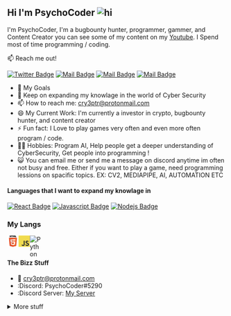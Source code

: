 ## Hi I'm PsychoCoder <img src="https://user-images.githubusercontent.com/1303154/88677602-1635ba80-d120-11ea-84d8-d263ba5fc3c0.gif" width="28px" alt="hi">

I'm PsychoCoder, I'm a bugbounty hunter, programmer, gammer, and Content Creator you can see some of my content on my [Youtube](https://www.youtube.com/channel/UCK-qpza1oAcb718SgIR_XGg). I Spend most of time programming / coding.

:mailbox: Reach me out!

[![Twitter Badge](https://img.shields.io/badge/-@PsychoCoder-1ca0f1?style=flat&labelColor=1ca0f1&logo=twitter&logoColor=white&link=https://twitter.com/PsychoCodeP)](https://twitter.com/PsychoCodeP) [![Mail Badge](https://img.shields.io/badge/-PsychoCoder-e74c3c?style=flat&labelColor=e74c3c&logo=youtube&logoColor=white)](https://www.youtube.com/channel/UCK-qpza1oAcb718SgIR_XGg) [![Mail Badge](https://img.shields.io/badge/-@MalwareMix-e84393?style=flat&labelColor=e84393&logo=instagram&logoColor=white)](https://www.instagram.com/malwaremix/) [![Mail Badge](https://img.shields.io/badge/-Email-c0392b?style=flat&labelColor=c0392b&logo=gmail&logoColor=white)](mailto:cry3ptr@protonmail.com)

<!-- TODO: Add last video link -->

- 🔭 My Goals
- 🤔 Keep on expanding my knowlage in the world of Cyber Security
- 📫 How to reach me: cry3ptr@protonmail.com
- 😄 My Current Work: I'm currently a investor in crypto, bugbounty hunter, and content creator
- ⚡ Fun fact: I Love to play games very often and even more often program / code.
- 🐱‍👤 Hobbies: Program AI, Help people get a deeper understanding of CyberSecurity, Get people into programming !
- 😺 You can email me or send me a message on discord anytime im often not busy and free. Either if you want to play a game, need programming lessions on spacific topics. EX: CV2, MEDIAPIPE, AI, AUTOMATION ETC

#### Languages that I want to expand my knowlage in

<!-- TODO: Languages that I want to expand my knowlage in -->

[![React Badge](https://img.shields.io/badge/-React-61DBFB?style=for-the-badge&labelColor=black&logo=react&logoColor=61DBFB)](#) [![Javascript Badge](https://img.shields.io/badge/-Javascript-F0DB4F?style=for-the-badge&labelColor=black&logo=javascript&logoColor=F0DB4F)](#) [![Nodejs Badge](https://img.shields.io/badge/-Nodejs-3C873A?style=for-the-badge&labelColor=black&logo=node.js&logoColor=3C873A)](#)
### My Langs

[<img align="left" alt="HTML5" width="26px" src="https://raw.githubusercontent.com/github/explore/80688e429a7d4ef2fca1e82350fe8e3517d3494d/topics/html/html.png" />][html]

[<img align="left" alt="JavaScript" width="26px" src="https://raw.githubusercontent.com/github/explore/80688e429a7d4ef2fca1e82350fe8e3517d3494d/topics/javascript/javascript.png" />][javascript]



[<img align="left" alt="Python" width="26px" src="https://images.hdqwalls.com/download/python-logo-4k-i6-2048x2048.jpg" />][python]

<br />
<br />

#### The Bizz Stuff
- :email: cry3ptr@protonmail.com
- :Discord: PsychoCoder#5290
- :Discord Server: [My Server](https://discord.gg/GFxyqdu)


<!-- #### Profile Visits 

![visitors]() -->

<details>
<summary>
  More stuff
</summary>

<br >

Certified Jr.Penetration Tester (eJPT)

#### What is eJPT?

The eJPT is a cyber security certification that is provided by the company [elearnsecurity](https://elearnsecurity.com/product/ejpt-certification/).

#### Coding Stats

<!--START_SECTION:waka-->
```text
Python       2 hrs 26 mins   █████████████████░░░░░░░░   67.58 % 
JavaScript   1 hr 10 mins    ████████░░░░░░░░░░░░░░░░░   32.35 % 
```
<!--END_SECTION:waka-->

#### Profile Visits

![visitors](https://visitor-badge.glitch.me/badge?page_id=MalwareMix.MalwareMix)

#### Profile Stats

[![PsychoCoder's GitHub stats](https://github-readme-stats.vercel.app/api?username=MalwareMix&hide=contribs,prs&theme=radical)](https://github.com/MalwareMix/github-readme-stats)


</details>


[html]: https://www.w3schools.com/html/
[javascript]: https://www.w3schools.com/Js/
[python]: https://www.python.org/
